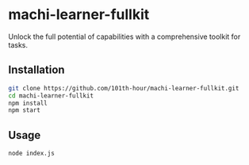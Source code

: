 # machi-learner-fullkit

Unlock the full potential of capabilities with a comprehensive toolkit for tasks.

## Installation

```bash
git clone https://github.com/101th-hour/machi-learner-fullkit.git
cd machi-learner-fullkit
npm install
npm start
```

## Usage
```bash
node index.js
```

